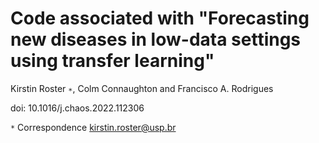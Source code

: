 # Code associated with "Forecasting new diseases in low-data settings using transfer learning"


Kirstin Roster `∗`, Colm Connaughton and Francisco A. Rodrigues

doi: 10.1016/j.chaos.2022.112306

`*` Correspondence kirstin.roster@usp.br

